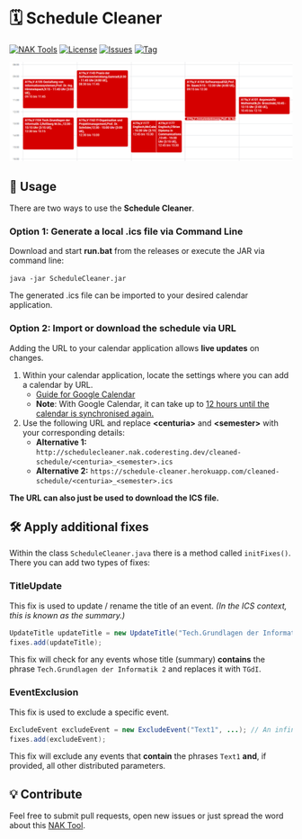 # 🗓️ Schedule Cleaner

[![NAK Tools](https://img.shields.io/badge/NAK%20Tools-member-blue)](https://nak.coderesting.dev/)
[![License](https://img.shields.io/badge/license-MIT-brightgreen)](https://github.com/jeff-saupe/ScheduleCleaner/blob/master/LICENSE)
[![Issues](https://img.shields.io/github/issues/jeff-saupe/ScheduleCleaner)](https://github.com/jeff-saupe/ScheduleCleaner/issues)
[![Tag](https://img.shields.io/github/v/release/jeff-saupe/ScheduleCleaner)](https://github.com/jeff-saupe/ScheduleCleaner/releases)

![Comparison](comparison.gif)

## 📖 Usage
There are two ways to use the **Schedule Cleaner**.

### Option 1: Generate a local .ics file via Command Line
Download and start **run.bat** from the releases or execute the JAR via command line:

`java -jar ScheduleCleaner.jar`

The generated .ics file can be imported to your desired calendar application.

### Option 2: Import or download the schedule via URL
Adding the URL to your calendar application allows **live updates** on changes.

1. Within your calendar application, locate the settings where you can add a calendar by URL. <br>
   - [Guide for Google Calendar](https://support.google.com/calendar/answer/37100#:~:text=Use%20a%20link%20to%20add%20a%20public%20calendar)
   - **Note**: With Google Calendar, it can take up to [12 hours until the calendar is synchronised again.](https://support.google.com/calendar/answer/37100?hl=en&ref_topic=1672445/#:~:text=It%20might%20take%20up%20to%2012%20hours%20for%20changes%20to%20show%20in%20your%20Google%20Calendar.)
2. Use the following URL and replace **\<centuria\>** and **\<semester\>** with your corresponding details: <br>
   - **Alternative 1:** `http://schedulecleaner.nak.coderesting.dev/cleaned-schedule/<centuria>_<semester>.ics`
   - **Alternative 2:**
`https://schedule-cleaner.herokuapp.com/cleaned-schedule/<centuria>_<semester>.ics`

**The URL can also just be used to download the ICS file.**


## 🛠️ Apply additional fixes
Within the class `ScheduleCleaner.java` there is a method called `initFixes()`.
There you can add two types of fixes:

### TitleUpdate
This fix is used to update / rename the title of an event. _(In the ICS context, this is known as the summary.)_

```java
UpdateTitle updateTitle = new UpdateTitle("Tech.Grundlagen der Informatik 2", "TGdI");
fixes.add(updateTitle);
```

This fix will check for any events whose title (summary) **contains** the phrase `Tech.Grundlagen der Informatik 2` and replaces it with `TGdI`.

### EventExclusion
This fix is used to exclude a specific event.

```java
ExcludeEvent excludeEvent = new ExcludeEvent("Text1", ...); // An infinite amount of parameters can be used here by seperating them with commas
fixes.add(excludeEvent);
```

This fix will exclude any events that **contain** the phrases `Text1` **and**, if provided, all other distributed parameters.


## 💡 Contribute
Feel free to submit pull requests, open new issues or just spread the word about this [NAK Tool](https://nak.coderesting.dev/).
